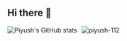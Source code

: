 ## Hi there 👋

<div style="display: flex; flex-direction: row;">
  <img src="https://github-readme-stats.vercel.app/api?username=heypiyush112&show_icons=true&theme=chartreuse-dark" alt="Piyush's GitHub stats" style="margin-right: 10px;" />
  <img src="https://github-readme-streak-stats.herokuapp.com/?user=heypiyush112&&theme=tokyonight" alt="piyush-112" />
</div>

<!--
**heypiyush112/heypiyush112** is a ✨ _special_ ✨ repository because its `README.md` (this file) appears on your GitHub profile.

Here are some ideas to get you started:

- 🔭 I’m currently working on ...
- 🌱 I’m currently learning ...
- 👯 I’m looking to collaborate on ...
- 🤔 I’m looking for help with ...
- 💬 Ask me about ...
- 📫 How to reach me: ...
- 😄 Pronouns: ...
- ⚡ Fun fact: ...
-->
